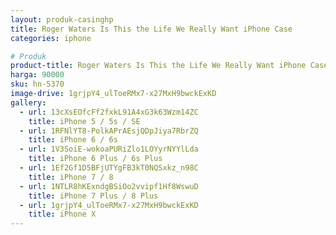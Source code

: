 ```yaml
---
layout: produk-casinghp
title: Roger Waters Is This the Life We Really Want iPhone Case
categories: iphone

# Produk
product-title: Roger Waters Is This the Life We Really Want iPhone Case
harga: 90000
sku: hn-5370
image-drive: 1grjpY4_ulToeRMx7-x27MxH9bwckExKD
gallery:
  - url: 13cXsEOfcFf2fxkL91A4xG3k63Wzm14ZC
    title: iPhone 5 / 5s / SE
  - url: 1RFNlYT8-PolkAPrAEsjQDpJiya7RbrZQ
    title: iPhone 6 / 6s
  - url: 1V3SoiE-wokoaPURiZlo1LOYyrNYYlLda
    title: iPhone 6 Plus / 6s Plus
  - url: 1Ef2Gf1D5BFjUTYgFB3kT0NQSxkz_n98C
    title: iPhone 7 / 8
  - url: 1NTLR8hKExndgBSiOo2vvipf1Hf8WswuD
    title: iPhone 7 Plus / 8 Plus
  - url: 1grjpY4_ulToeRMx7-x27MxH9bwckExKD
    title: iPhone X
---
```

